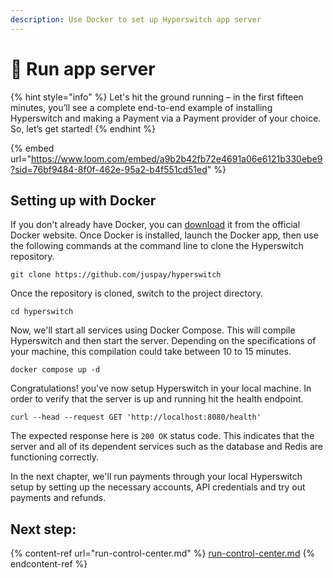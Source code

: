 ```yaml
---
description: Use Docker to set up Hyperswitch app server
---
```


# 🐳 Run app server

{% hint style="info" %}
Let's hit the ground running – in the first fifteen minutes, you’ll see a complete end-to-end example of installing Hyperswitch and making a Payment via a Payment provider of your choice. So, let’s get started!
{% endhint %}

{% embed url="https://www.loom.com/embed/a9b2b42fb72e4691a06e6121b330ebe9?sid=76bf9484-8f0f-462e-95a2-b4f551cd51ed" %}

## **Setting up with Docker**

If you don't already have Docker, you can [download](https://docs.docker.com/get-docker/) it from the official Docker website. Once Docker is installed, launch the Docker app, then use the following commands at the command line to clone the Hyperswitch repository.

```
git clone https://github.com/juspay/hyperswitch
```

Once the repository is cloned, switch to the project directory.

```
cd hyperswitch
```

Now, we'll start all services using Docker Compose. This will compile Hyperswitch and then start the server. Depending on the specifications of your machine, this compilation could take between 10 to 15 minutes.

```
docker compose up -d
```

Congratulations! you've now setup Hyperswitch in your local machine. In order to verify that the server is up and running hit the health endpoint.

```
curl --head --request GET 'http://localhost:8080/health'
```

The expected response here is `200 OK` status code. This indicates that the server and all of its dependent services such as the database and Redis are functioning correctly.

In the next chapter, we'll run payments through your local Hyperswitch setup by setting up the necessary accounts, API credentials and try out payments and refunds.

## Next step:

{% content-ref url="run-control-center.md" %}
[run-control-center.md](run-control-center.md)
{% endcontent-ref %}
